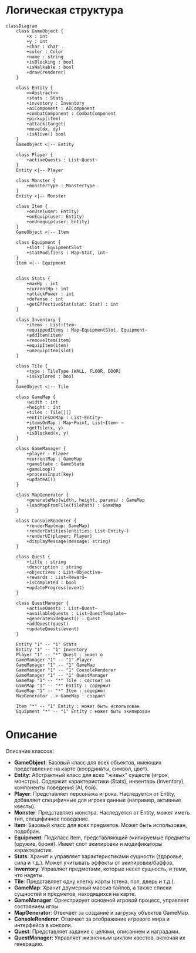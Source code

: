 # Логическая структура

```mermaid
classDiagram
    class GameObject {
        +x : int
        +y : int
        +char : char
        +color : Color
        +name : string
        +isBlocking : bool
        +isWalkable : bool
        +draw(renderer)
    }

    class Entity {
        <<Abstract>>
        +stats : Stats
        +inventory : Inventory
        +aiComponent : AIComponent
        +combatComponent : CombatComponent
        +pickup(item)
        +attack(target)
        +move(dx, dy)
        +isAlive() bool
    }
    GameObject <|-- Entity

    class Player {
        +activeQuests : List~Quest~
    }
    Entity <|-- Player

    class Monster {
        +monsterType : MonsterType
    }
    Entity <|-- Monster

    class Item {
        +onUse(user: Entity)
        +onEquip(user: Entity)
        +onUnequip(user: Entity)
    }
    GameObject <|-- Item

    class Equipment {
        +slot : EquipmentSlot
        +statModifiers : Map~Stat, int~
    }
    Item <|-- Equipment


    class Stats {
        +maxHp : int
        +currentHp : int
        +attackPower : int
        +defense : int
        +getEffectiveStat(stat: Stat) : int
    }

    class Inventory {
        +items : List~Item~
        +equippedItems : Map~EquipmentSlot, Equipment~
        +addItem(item)
        +removeItem(item)
        +equipItem(item)
        +unequipItem(slot)
    }

    class Tile {
        +type : TileType (WALL, FLOOR, DOOR)
        +isExplored : bool
    }
    GameObject <|-- Tile

    class GameMap {
        +width : int
        +height : int
        +tiles : Tile[][]
        +entitiesOnMap : List~Entity~
        +itemsOnMap : Map~Point, List~Item~ ~
        +getTile(x, y)
        +isBlocked(x, y)
    }

    class GameManager {
        +player : Player
        +currentMap : GameMap
        +gameState : GameState
        +gameLoop()
        +processInput(key)
        +updateAI()
    }

    class MapGenerator {
        +generateMap(width, height, params) : GameMap
        +loadMapFromFile(filePath) : GameMap
    }

    class ConsoleRenderer {
        +renderMap(map: GameMap)
        +renderEntities(entities: List~Entity~)
        +renderUI(player: Player)
        +displayMessage(message: string)
    }

    class Quest {
        +title : string
        +description : string
        +objectives : List~Objective~
        +rewards : List~Reward~
        +isCompleted : bool
        +updateProgress(event)
    }

    class QuestManager {
        +activeQuests : List~Quest~
        +availableQuests : List~QuestTemplate~
        +generateSideQuest() : Quest
        +addQuest(quest)
        +updateQuests(event)
    }

    Entity "1" -- "1" Stats
    Entity "1" -- "1" Inventory
    Player "1" -- "*" Quest : знает о
    GameManager "1" -- "1" Player
    GameManager "1" -- "1" GameMap
    GameManager "1" -- "1" ConsoleRenderer
    GameManager "1" -- "1" QuestManager
    GameMap "1" -- "*" Tile : состоит из
    GameMap "1" -- "*" Entity : содержит
    GameMap "1" -- "*" Item : содержит
    MapGenerator ..> GameMap : создает

    Item "*" -- "1" Entity : может быть использован
    Equipment "*" -- "1" Entity : может быть экипирован
```

# Описание

Описание классов:

- **GameObject**: Базовый класс для всех объектов, имеющих представление на карте (координаты, символ, цвет).
- **Entity**: Абстрактный класс для всех "живых" существ (игрок, монстры). Содержит характеристики (Stats), инвентарь (Inventory), компоненты поведения (AI, бой).
- **Player**: Представляет персонажа игрока. Наследуется от Entity, добавляет специфичные для игрока данные (например, активные квесты).
- **Monster**: Представляет монстра. Наследуется от Entity, может иметь тип, специфичное поведение.
- **Item**: Базовый класс для всех предметов. Может быть использован, подобран.
- **Equipment**: Подкласс Item, представляющий экипируемые предметы (оружие, броня). Имеет слот экипировки и модификаторы характеристик.
- **Stats**: Хранит и управляет характеристиками сущности (здоровье, сила и т.д.). Может учитывать эффекты от экипировки/баффов.
- **Inventory**: Управляет предметами, которые несет сущность, и теми, что надеты.
- **Tile**: Представляет одну клетку карты (стена, пол, дверь и т.д.).
- **GameMap**: Хранит двумерный массив тайлов, а также списки сущностей и предметов, находящихся на карте.
- **GameManager**: Оркестрирует основной игровой процесс, управляет состоянием игры.
- **MapGenerator**: Отвечает за создание и загрузку объектов GameMap.
- **ConsoleRenderer**: Отвечает за отображение игрового мира и интерфейса в консоли.
- **Quest**: Представляет задание с целями, описанием и наградами.
- **QuestManager**: Управляет жизненным циклом квестов, включая их генерацию.
